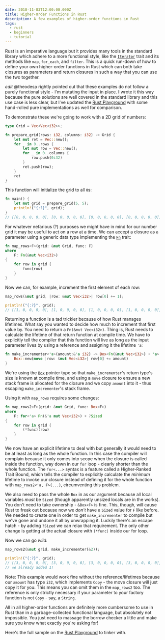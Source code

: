 ```yaml
---
date: 2018-11-03T12:00:00.000Z
title: Higher-Order Functions in Rust
description: A few examples of higher-order functions in Rust
tags:
  - rust
  - beginners
  - tutorial
---
```


Rust is an imperative language but it provides many tools in the standard library which adhere to a more functional style, like the [`Iterator`](https://doc.rust-lang.org/std/iter/trait.Iterator.html) trait and its methods like `map`, `for_each`, and `filter`. This is a quick run-down of how to define your own higher-order functions in Rust which can both take closures as parameters and return closures in such a way that you can use the two together.

_edit_ @theodesp rightly pointed out that these examples do not follow a purely functional style - I'm mutating the input in place. I wrote it this way because the pure solutions are well covered in the standard library and this use case is less clear, but I've updated the [Rust Playground](https://play.integer32.com/?version=stable&mode=debug&edition=2015&gist=8639706958a3b51389474b328331d9d8) with some hand-rolled pure implementations as well for comparison.

To demonstrate these we're going to work with a 2D grid of numbers:

```rust
type Grid = Vec<Vec<i32>>;

fn prepare_grid(rows: i32, columns: i32) -> Grid {
    let mut ret = Vec::new();
    for _ in 0..rows {
        let mut row = Vec::new();
        for _ in 0..columns {
            row.push(0i32)
        }
        ret.push(row);
    }
    ret
}
```

This function will initialize the grid to all `0`s:

```rust
fn main() {
    let mut grid = prepare_grid(5, 5);
    println!("{:?}", grid);
}
// [[0, 0, 0, 0, 0], [0, 0, 0, 0, 0], [0, 0, 0, 0, 0], [0, 0, 0, 0, 0], [0, 0, 0, 0, 0]]
```

For whatever nefarious (?) purposes we might have in mind for our number grid it may be useful to act on a row at a time. We can accept a closure as a parameter using a generic data type implementing the [`Fn`](https://doc.rust-lang.org/std/ops/trait.Fn.html) trait:

```rust
fn map_rows<F>(grid: &mut Grid, func: F)
where
    F: Fn(&mut Vec<i32>)
{
    for row in grid {
        func(row)
    }
}
```

Now we can, for example, increment the first element of each row:

```rust
map_rows(&mut grid, |row: &mut Vec<i32>| row[0] += 1);

println!("{:?}", grid);
// [[1, 0, 0, 0, 0], [1, 0, 0, 0, 0], [1, 0, 0, 0, 0], [1, 0, 0, 0, 0], [1, 0, 0, 0, 0]]
```

Returning a function is a tad trickier because of how Rust manages lifetimes. What say you wanted to decide how much to increment that first value by. You need to return a `Fn(&mut Vec<i32>)`. Thing is, Rust needs to calculate the lifetime of that return function at compile time. We have to explicitly tell the compiler that this function will live as long as the input parameter lives by using a reference and assigning it the lifetime `'a`:

```rust
fn make_incrementer<'a>(amount:&'a i32) -> Box<Fn(&mut Vec<i32>) + 'a> {
    Box::new(move |row: &mut Vec<i32>| row[0] += amount)
}
```

We're using the [`Box`](https://doc.rust-lang.org/std/boxed/index.html) pointer type so that `make_incrementer`'s return type's size is known at compile time, and using a `move` closure to ensure a new stack frame is allocated for the closure and we copy `amount` into it - thus escaping `make_incrementer`'s stack frame.

Using it with `map_rows` requires some changes:

```rust
fn map_rows2<F>(grid: &mut Grid, func: Box<F>)
where
    F: for<'a> Fn(&'a mut Vec<i32>) + ?Sized
{
    for row in grid {
        (*func)(row)
    }
}
```

We now have an explicit lifetime to deal with but generally it would need to be at least as long as the whole function. In this case the compiler will complain because it only comes into scope when the closure is called inside the function, way down in our `for` loop - clearly shorter than the whole function. The `for<...>` syntax is a feature called a Higher-Ranked Trait Bound, which tells the compiler to explicitly calculate the _minimum_ lifetime to invoke our closure instead of defining it for the whole function with `map_rows2<'a, F>(...)`, circumventing this problem.

We also need to pass the whole `Box` in as our argument because all local variables _must_ be `Sized` (though apparently unsized locals are in the works). You don't need to take ownership - `&Box<F>` is fine. This, though, will cause Rust to freak out because now we _don't_ have a `Sized` value for `F` like before. We needed to create one in order to get `make_incrementer` to compile but we've gone and undone it all by unwrapping it. Luckily there's an escape hatch - by adding `?Sized` we can relax that requirement. The only other change is getting at the actual closure with `(*func)` inside our for loop.

Now we can go _wild_:

```rust
map_rows2(&mut grid, make_incrementer(&2));

println!("{:?}", grid);
// [[3, 0, 0, 0, 0], [3, 0, 0, 0, 0], [3, 0, 0, 0, 0], [3, 0, 0, 0, 0], [3, 0, 0, 0, 0]]
// we already added 1!
```

Note: This example would work fine without the reference/lifetimes because our `amount` has type `i32`, which implements `Copy` - the move closure will just copy it for you. This means you can omit them in the `map_rows2` too. The reference is only strictly necessary if your parameter to your factory function is not `Copy` - say, a `String`.

All in all higher-order functions are definitely more cumbersome to use in Rust than in a garbage-collected functional language, but absolutely not impossible. You just need to massage the borrow checker a little and make sure you know what exactly you're asking for!

Here's the full sample on the [Rust Playground](https://play.integer32.com/?version=stable&mode=debug&edition=2015&gist=8639706958a3b51389474b328331d9d8) to tinker with.
